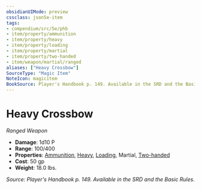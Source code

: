 ```yaml
---
obsidianUIMode: preview
cssclass: json5e-item
tags:
- compendium/src/5e/phb
- item/property/ammunition
- item/property/heavy
- item/property/loading
- item/property/martial
- item/property/two-handed
- item/weapon/martial/ranged
aliases: ["Heavy Crossbow"]
SourceType: "Magic Item"
NoteIcon: magicitem
BookSource: Player's Handbook p. 149. Available in the SRD and the Basic Rules.
---
```

# Heavy Crossbow
*Ranged Weapon*  

- **Damage**: 1d10 P
- **Range**: 100/400
- **Properties**: [Ammunition](/2-Mechanics/CLI/rules/item-properties.md#Ammunition), [Heavy](/2-Mechanics/CLI/rules/item-properties.md#Heavy), [Loading](/2-Mechanics/CLI/rules/item-properties.md#Loading), Martial, [Two-handed](/2-Mechanics/CLI/rules/item-properties.md#Two-handed)
- **Cost**: 50 gp
- **Weight**: 18.0 lbs.

*Source: Player's Handbook p. 149. Available in the SRD and the Basic Rules.*